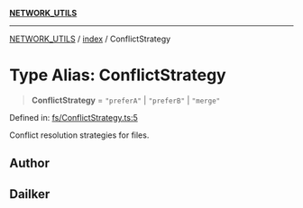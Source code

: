 [**NETWORK_UTILS**](../../README.md)

***

[NETWORK_UTILS](../../README.md) / [index](../README.md) / ConflictStrategy

# Type Alias: ConflictStrategy

> **ConflictStrategy** = `"preferA"` \| `"preferB"` \| `"merge"`

Defined in: [fs/ConflictStrategy.ts:5](https://github.com/dailker/everyutil/blob/26e2bb73429918cf0d08899e9efd90b82a42c92e/src/fs/ConflictStrategy.ts#L5)

Conflict resolution strategies for files.

## Author

## Dailker

